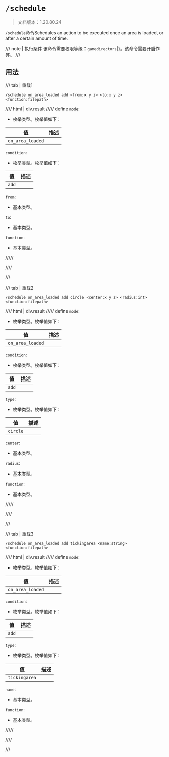 # `/schedule`

> 文档版本：1.20.80.24

`/schedule`命令Schedules an action to be executed once an area is loaded, or after a certain amount of time.

/// note | 执行条件
该命令需要权限等级：`gamedirectors`|`1`。该命令需要开启作弊。
///

## 用法

/// tab | 重载1
```mcfunction
/schedule on_area_loaded add <from:x y z> <to:x y z> <function:filepath>
```

//// html | div.result
///// define
`mode`: <!-- md:samp ScheduleActionOnAreaLoaded -->

- 枚举类型。枚举值如下：

|值|描述|
|---|---|
|`on_area_loaded`||


`condition`: <!-- md:samp RequestAction -->

- 枚举类型。枚举值如下：

|值|描述|
|---|---|
|`add`||


`from`: <!-- md:samp x y z -->

- 基本类型。

`to`: <!-- md:samp x y z -->

- 基本类型。

`function`: <!-- md:samp filepath -->

- 基本类型。


/////

////

///

/// tab | 重载2
```mcfunction
/schedule on_area_loaded add circle <center:x y z> <radius:int> <function:filepath>
```

//// html | div.result
///// define
`mode`: <!-- md:samp ScheduleActionOnAreaLoaded -->

- 枚举类型。枚举值如下：

|值|描述|
|---|---|
|`on_area_loaded`||


`condition`: <!-- md:samp RequestAction -->

- 枚举类型。枚举值如下：

|值|描述|
|---|---|
|`add`||


`type`: <!-- md:samp CircleArea -->

- 枚举类型。枚举值如下：

|值|描述|
|---|---|
|`circle`||


`center`: <!-- md:samp x y z -->

- 基本类型。

`radius`: <!-- md:samp int -->

- 基本类型。

`function`: <!-- md:samp filepath -->

- 基本类型。


/////

////

///

/// tab | 重载3
```mcfunction
/schedule on_area_loaded add tickingarea <name:string> <function:filepath>
```

//// html | div.result
///// define
`mode`: <!-- md:samp ScheduleActionOnAreaLoaded -->

- 枚举类型。枚举值如下：

|值|描述|
|---|---|
|`on_area_loaded`||


`condition`: <!-- md:samp RequestAction -->

- 枚举类型。枚举值如下：

|值|描述|
|---|---|
|`add`||


`type`: <!-- md:samp TickingArea -->

- 枚举类型。枚举值如下：

|值|描述|
|---|---|
|`tickingarea`||


`name`: <!-- md:samp string -->

- 基本类型。

`function`: <!-- md:samp filepath -->

- 基本类型。


/////

////

///
